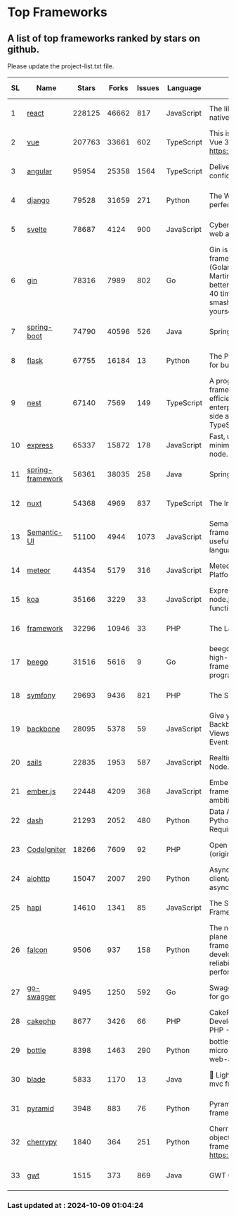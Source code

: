 # Top Frameworks
## A list of top frameworks ranked by stars on github.  
Please update the project-list.txt file.

| SL| Name  | Stars| Forks| Issues | Language | Description | Last Commit |
| --| ------| -----| ---- | ------ | -------- | ----------- | ----------- |
| 1 | [react](https://github.com/facebook/react) | 228125 | 46662 | 817 | JavaScript | The library for web and native user interfaces. | 2024-10-08 00:37:41 |
| 2 | [vue](https://github.com/vuejs/vue) | 207763 | 33661 | 602 | TypeScript | This is the repo for Vue 2. For Vue 3, go to https://github.com/vuejs/core | 2024-06-14 12:52:12 |
| 3 | [angular](https://github.com/angular/angular) | 95954 | 25358 | 1564 | TypeScript | Deliver web apps with confidence 🚀 | 2024-10-08 20:27:58 |
| 4 | [django](https://github.com/django/django) | 79528 | 31659 | 271 | Python | The Web framework for perfectionists with deadlines. | 2024-10-08 20:58:53 |
| 5 | [svelte](https://github.com/sveltejs/svelte) | 78687 | 4124 | 900 | JavaScript | Cybernetically enhanced web apps | 2024-10-08 22:07:13 |
| 6 | [gin](https://github.com/gin-gonic/gin) | 78316 | 7989 | 802 | Go | Gin is a HTTP web framework written in Go (Golang). It features a Martini-like API with much better performance -- up to 40 times faster. If you need smashing performance, get yourself some Gin. | 2024-09-21 15:24:18 |
| 7 | [spring-boot](https://github.com/spring-projects/spring-boot) | 74790 | 40596 | 526 | Java | Spring Boot | 2024-10-08 15:03:16 |
| 8 | [flask](https://github.com/pallets/flask) | 67755 | 16184 | 13 | Python | The Python micro framework for building web applications. | 2024-09-01 16:04:14 |
| 9 | [nest](https://github.com/nestjs/nest) | 67140 | 7569 | 149 | TypeScript | A progressive Node.js framework for building efficient, scalable, and enterprise-grade server-side applications with TypeScript/JavaScript 🚀 | 2024-09-26 08:09:15 |
| 10 | [express](https://github.com/expressjs/express) | 65337 | 15872 | 178 | JavaScript | Fast, unopinionated, minimalist web framework for node. | 2024-10-08 19:31:10 |
| 11 | [spring-framework](https://github.com/spring-projects/spring-framework) | 56361 | 38035 | 258 | Java | Spring Framework | 2024-10-08 15:57:21 |
| 12 | [nuxt](https://github.com/nuxt/nuxt) | 54368 | 4969 | 837 | TypeScript | The Intuitive Vue Framework. | 2024-10-08 22:09:02 |
| 13 | [Semantic-UI](https://github.com/Semantic-Org/Semantic-UI) | 51100 | 4944 | 1073 | JavaScript | Semantic is a UI component framework based around useful principles from natural language. | 2023-01-11 17:05:32 |
| 14 | [meteor](https://github.com/meteor/meteor) | 44354 | 5179 | 316 | JavaScript | Meteor, the JavaScript App Platform | 2024-10-08 12:47:02 |
| 15 | [koa](https://github.com/koajs/koa) | 35166 | 3229 | 33 | JavaScript | Expressive middleware for node.js using ES2017 async functions | 2024-08-31 18:23:31 |
| 16 | [framework](https://github.com/laravel/framework) | 32296 | 10946 | 33 | PHP | The Laravel Framework. | 2024-10-08 20:27:33 |
| 17 | [beego](https://github.com/beego/beego) | 31516 | 5616 | 9 | Go | beego is an open-source, high-performance web framework for the Go programming language. | 2024-10-06 06:45:59 |
| 18 | [symfony](https://github.com/symfony/symfony) | 29693 | 9436 | 821 | PHP | The Symfony PHP framework | 2024-10-08 14:29:11 |
| 19 | [backbone](https://github.com/jashkenas/backbone) | 28095 | 5378 | 59 | JavaScript | Give your JS App some Backbone with Models, Views, Collections, and Events | 2024-09-02 12:55:04 |
| 20 | [sails](https://github.com/balderdashy/sails) | 22835 | 1953 | 587 | JavaScript | Realtime MVC Framework for Node.js | 2024-09-17 15:56:43 |
| 21 | [ember.js](https://github.com/emberjs/ember.js) | 22448 | 4209 | 368 | JavaScript | Ember.js - A JavaScript framework for creating ambitious web applications | 2024-09-30 18:21:41 |
| 22 | [dash](https://github.com/plotly/dash) | 21293 | 2052 | 480 | Python | Data Apps & Dashboards for Python. No JavaScript Required. | 2024-10-08 14:06:09 |
| 23 | [CodeIgniter](https://github.com/bcit-ci/CodeIgniter) | 18266 | 7609 | 92 | PHP | Open Source PHP Framework (originally from EllisLab) | 2024-03-20 03:51:42 |
| 24 | [aiohttp](https://github.com/aio-libs/aiohttp) | 15047 | 2007 | 290 | Python | Asynchronous HTTP client/server framework for asyncio and Python | 2024-10-08 12:38:29 |
| 25 | [hapi](https://github.com/hapijs/hapi) | 14610 | 1341 | 85 | JavaScript | The Simple, Secure Framework Developers Trust | 2024-07-04 00:48:01 |
| 26 | [falcon](https://github.com/falconry/falcon) | 9506 | 937 | 158 | Python | The no-magic web data plane API and microservices framework for Python developers, with a focus on reliability, correctness, and performance at scale. | 2024-10-06 20:23:47 |
| 27 | [go-swagger](https://github.com/go-swagger/go-swagger) | 9495 | 1250 | 592 | Go | Swagger 2.0 implementation for go | 2024-09-27 16:28:57 |
| 28 | [cakephp](https://github.com/cakephp/cakephp) | 8677 | 3426 | 66 | PHP | CakePHP: The Rapid Development Framework for PHP - Official Repository | 2024-10-07 03:56:25 |
| 29 | [bottle](https://github.com/bottlepy/bottle) | 8398 | 1463 | 290 | Python | bottle.py is a fast and simple micro-framework for python web-applications. | 2024-10-01 08:30:13 |
| 30 | [blade](https://github.com/lets-blade/blade) | 5833 | 1170 | 13 | Java | :rocket: Lightning fast and elegant mvc framework for Java8 | 2024-06-17 01:05:35 |
| 31 | [pyramid](https://github.com/Pylons/pyramid) | 3948 | 883 | 76 | Python | Pyramid - A Python web framework | 2024-06-10 16:09:42 |
| 32 | [cherrypy](https://github.com/cherrypy/cherrypy) | 1840 | 364 | 251 | Python | CherryPy is a pythonic, object-oriented HTTP framework.      https://cherrypy.dev | 2024-08-31 10:29:14 |
| 33 | [gwt](https://github.com/gwtproject/gwt) | 1515 | 373 | 869 | Java | GWT Open Source Project | 2024-09-12 11:42:19 |

### Last updated at : 2024-10-09 01:04:24
